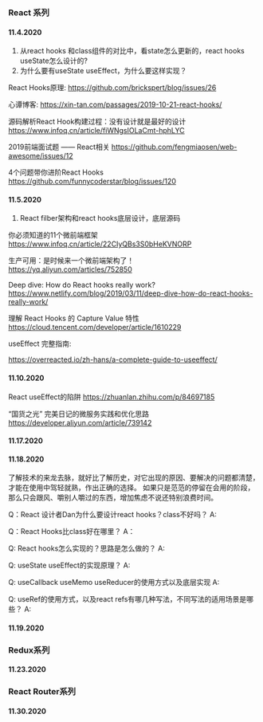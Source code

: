 ### React 系列
#### 11.4.2020

1. 从react hooks 和class组件的对比中，看state怎么更新的，react hooks useState怎么设计的?
2. 为什么要有useState useEffect，为什么要这样实现？

React Hooks原理: https://github.com/brickspert/blog/issues/26   

心谭博客: https://xin-tan.com/passages/2019-10-21-react-hooks/ 

源码解析React Hook构建过程：没有设计就是最好的设计
https://www.infoq.cn/article/fiWNgsIOLaCmt-hphLYC 

2019前端面试题 —— React相关
https://github.com/fengmiaosen/web-awesome/issues/12

4个问题带你进阶React Hooks
https://github.com/funnycoderstar/blog/issues/120

#### 11.5.2020

1. React filber架构和react hooks底层设计，底层源码

你必须知道的11个微前端框架
https://www.infoq.cn/article/22CIyQBs3S0bHeKVNORP

生产可用：是时候来一个微前端架构了！
https://yq.aliyun.com/articles/752850

Deep dive: How do React hooks really work?
https://www.netlify.com/blog/2019/03/11/deep-dive-how-do-react-hooks-really-work/

理解 React Hooks 的 Capture Value 特性
https://cloud.tencent.com/developer/article/1610229

useEffect 完整指南: 

https://overreacted.io/zh-hans/a-complete-guide-to-useeffect/

#### 11.10.2020

React useEffect的陷阱
https://zhuanlan.zhihu.com/p/84697185

“国货之光” 完美日记的微服务实践和优化思路
https://developer.aliyun.com/article/739142

#### 11.17.2020

#### 11.18.2020

了解技术的来龙去脉，就好比了解历史，对它出现的原因、要解决的问题都清楚，才能在使用中驾轻就熟，作出正确的选择。
如果只是范范的停留在会用的阶段，那么只会跟风、嚼别人嚼过的东西，增加焦虑不说还特别浪费时间。


Q：React 设计者Dan为什么要设计react hooks？class不好吗？
A:


Q：React Hooks比class好在哪里？
A：

Q: React hooks怎么实现的？思路是怎么做的？
A:

Q: useState useEffect的实现原理？
A:

Q: useCallback useMemo useReducer的使用方式以及底层实现
A:


Q: useRef的使用方式，以及react refs有哪几种写法，不同写法的适用场景是哪些？
A: 

#### 11.19.2020

### Redux系列
#### 11.23.2020

### React Router系列
#### 11.30.2020




